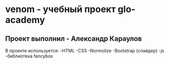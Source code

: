 # venom - учебный проект glo-academy
## Проект выполнил - Александр Караулов

В проекте используется:
-HTML
-CSS
-Normolize
-Bootstrap (слайдер)
-js
-библиотека fancybox

